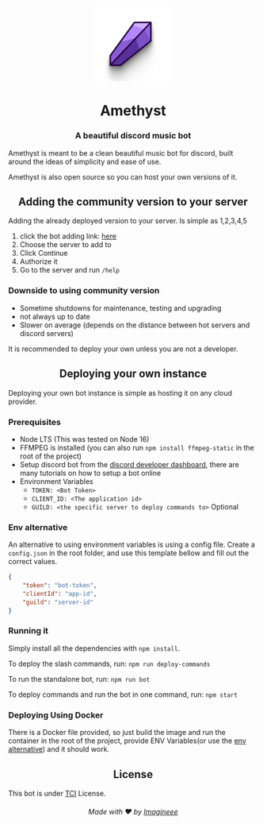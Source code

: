 <p align="center">
	<img src="amethyst.png" width="30%">
</p>
<h1 align="center">Amethyst</h1>
<h3 align="center">A beautiful discord music bot</h3>

Amethyst is meant to be a clean beautiful music bot for discord, built around the ideas of simplicity and ease of use.

Amethyst is also open source so you can host your own versions of it.

<h2 align="center">Adding the community version to your server</h2>

Adding the already deployed version to your server. Is simple as 1,2,3,4,5
1. click the bot adding link: [here](https://discord.com/api/oauth2/authorize?client_id=974030969256411157&permissions=397317107024&scope=bot%20applications.commands)
2. Choose the server to add to
3. Click Continue
4. Authorize it
5. Go to the server and run `/help`

### Downside to using community version
- Sometime shutdowns for maintenance, testing and upgrading
- not always up to date
- Slower on average (depends on the distance between hot servers and discord servers)

It is recommended to deploy your own unless you are not a developer.
<h2 align="center">Deploying your own instance</h2>

Deploying your own bot instance is simple as hosting it on any cloud provider.

### Prerequisites
- Node LTS (This was tested on Node 16)
- FFMPEG is installed (you can also run `npm install ffmpeg-static` in the root of the project)
- Setup discord bot from the [discord developer dashboard](https://discord.com/developers/), there are many tutorials on how to setup a bot online
- Environment Variables
	- `TOKEN: <Bot Token>`
	- `CLIENT_ID: <The application id>`
	- `GUILD: <the specific server to deploy commands to>` Optional

### Env alternative
An alternative to using environment variables is using a config file. Create a `config.json` in the root folder, and use this template bellow and fill out the correct values.
```json
{
	"token": "bot-token",
	"clientId": "app-id",
	"guild": "server-id"
}
```
### Running it
Simply install all the dependencies with `npm install`.

To deploy the slash commands, run: `npm run deploy-commands`

To run the standalone bot, run: `npm run bot`

To deploy commands and run the bot in one command, run: `npm start` 

### Deploying Using Docker
There is a Docker file provided, so just build the image and run the container in the root of the project, provide ENV Variables(or use the [env alternative](#env-alternative)) and it should work.

<h2 align="center">License</h2>

This bot is under [TCI](https://github.com/imagineeeinc/Amethyst/blob/main/LICENSE) License.

<h6 align="center">Made with ❤ by <a href="https://imagineee.web.app">Imagineee</a></h6>